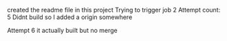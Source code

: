 created the readme file in this project
Trying to trigger job 2
Attempt count: 5
Didnt build so I added a origin somewhere

Attempt 6 it actually built but no merge
